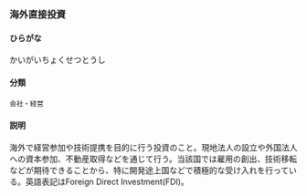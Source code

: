 <div style="display:none;">

## [あ行](securities-terms?id=あ行)
## [か行](securities-terms?id=か行)

</div>

### 海外直接投資

#### ひらがな

かいがいちょくせつとうし

#### 分類

`会社・経営`

#### 説明

海外で経営参加や技術提携を目的に行う投資のこと。現地法人の設立や外国法人への資本参加、不動産取得などを通じて行う。当該国では雇用の創出、技術移転などが期待できることから、特に開発途上国などで積極的な受け入れを行っている。英語表記はForeign Direct Investment(FDI)。

<div style="display:none;">

## [さ行](securities-terms?id=さ行)
## [た行](securities-terms?id=た行)
## [な行](securities-terms?id=な行)
## [は行](securities-terms?id=は行)
## [ま行](securities-terms?id=ま行)
## [や行](securities-terms?id=や行)
## [ら行](securities-terms?id=ら行)
## [わ行](securities-terms?id=わ行)
## [英数字・記号](securities-terms?id=英数字・記号)

</div>

